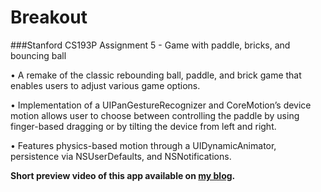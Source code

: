 # Breakout
###Stanford CS193P Assignment 5 - Game with paddle, bricks, and bouncing ball

•	A remake of the classic rebounding ball, paddle, and brick game that enables users to adjust various game options.

•	Implementation of a UIPanGestureRecognizer and CoreMotion’s device motion allows user to choose between controlling the paddle by using finger-based dragging or by tilting the device from left and right.

•	Features physics-based motion through a UIDynamicAnimator, persistence via NSUserDefaults, and NSNotifications.

**Short preview video of this app available on [my blog](http://mikemdev40.blogspot.com).**
